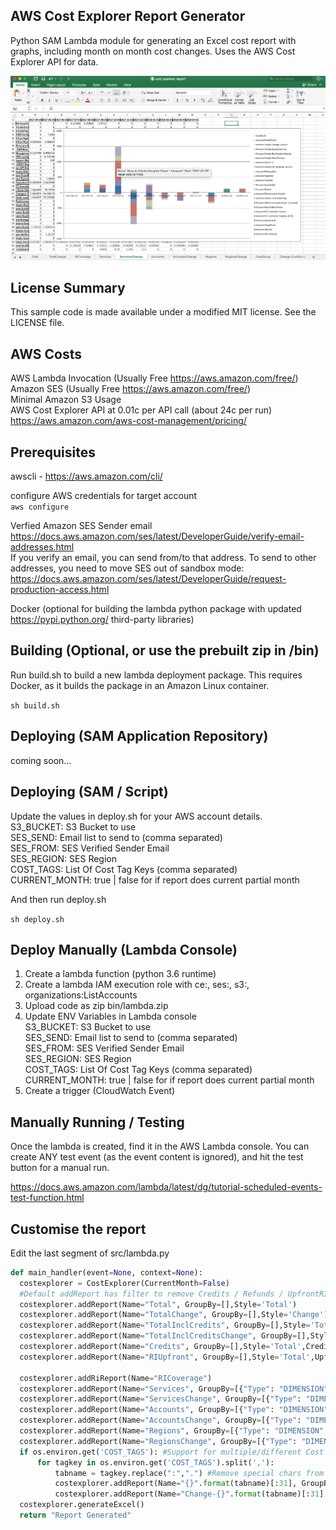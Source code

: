 ## AWS Cost Explorer Report Generator

Python SAM Lambda module for generating an Excel cost report with graphs, including month on month cost changes. Uses the AWS Cost Explorer API for data.

![screenshot](https://github.com/aws-samples/aws-cost-explorer-report/blob/master/screenshot.png)

## License Summary

This sample code is made available under a modified MIT license. See the LICENSE file.

## AWS Costs
AWS Lambda Invocation (Usually Free https://aws.amazon.com/free/)  
Amazon SES (Usually Free https://aws.amazon.com/free/)  
Minimal Amazon S3 Usage  
AWS Cost Explorer API at 0.01c per API call (about 24c per run)  
https://aws.amazon.com/aws-cost-management/pricing/

## Prerequisites
awscli - https://aws.amazon.com/cli/  

configure AWS credentials for target account  
`aws configure` 

Verfied Amazon SES Sender email  
https://docs.aws.amazon.com/ses/latest/DeveloperGuide/verify-email-addresses.html  
If you verify an email, you can send from/to that address.
To send to other addresses, you need to move SES out of sandbox mode:  
https://docs.aws.amazon.com/ses/latest/DeveloperGuide/request-production-access.html  
 
Docker (optional for building the lambda python package with updated https://pypi.python.org/ third-party libraries)

## Building (Optional, or use the prebuilt zip in /bin)
Run build.sh to build a new lambda deployment package.
This requires Docker, as it builds the package in an Amazon Linux container.

`sh build.sh`

## Deploying (SAM Application Repository)
coming soon...  

## Deploying (SAM / Script)
Update the values in deploy.sh for your AWS account details.  
S3_BUCKET: S3 Bucket to use  
SES_SEND: Email list to send to (comma separated)  
SES_FROM: SES Verified Sender Email  
SES_REGION: SES Region  
COST_TAGS: List Of Cost Tag Keys (comma separated)  
CURRENT_MONTH: true | false for if report does current partial month

And then run deploy.sh

`sh deploy.sh`

## Deploy Manually (Lambda Console)
1. Create a lambda function (python 3.6 runtime)
2. Create a lambda IAM execution role with ce:, ses:, s3:, organizations:ListAccounts
3. Upload code as zip bin/lambda.zip
4. Update ENV Variables in Lambda console  
  S3_BUCKET: S3 Bucket to use  
  SES_SEND: Email list to send to (comma separated)  
  SES_FROM: SES Verified Sender Email  
  SES_REGION: SES Region  
  COST_TAGS: List Of Cost Tag Keys (comma separated)  
  CURRENT_MONTH: true | false for if report does current partial month
5. Create a trigger (CloudWatch Event)

## Manually Running / Testing
Once the lambda is created, find it in the AWS Lambda console.
You can create ANY test event (as the event content is ignored), and hit the test button for a manual run.

https://docs.aws.amazon.com/lambda/latest/dg/tutorial-scheduled-events-test-function.html

## Customise the report
Edit the last segment of src/lambda.py

```python
def main_handler(event=None, context=None): 
  costexplorer = CostExplorer(CurrentMonth=False)
  #Default addReport has filter to remove Credits / Refunds / UpfrontRI
  costexplorer.addReport(Name="Total", GroupBy=[],Style='Total')
  costexplorer.addReport(Name="TotalChange", GroupBy=[],Style='Change')
  costexplorer.addReport(Name="TotalInclCredits", GroupBy=[],Style='Total',NoCredits=False)
  costexplorer.addReport(Name="TotalInclCreditsChange", GroupBy=[],Style='Change',NoCredits=False)
  costexplorer.addReport(Name="Credits", GroupBy=[],Style='Total',CreditsOnly=True)
  costexplorer.addReport(Name="RIUpfront", GroupBy=[],Style='Total',UpfrontOnly=True)

  costexplorer.addRiReport(Name="RICoverage")
  costexplorer.addReport(Name="Services", GroupBy=[{"Type": "DIMENSION","Key": "SERVICE"}],Style='Total')
  costexplorer.addReport(Name="ServicesChange", GroupBy=[{"Type": "DIMENSION","Key": "SERVICE"}],Style='Change')
  costexplorer.addReport(Name="Accounts", GroupBy=[{"Type": "DIMENSION","Key": "LINKED_ACCOUNT"}],Style='Total')
  costexplorer.addReport(Name="AccountsChange", GroupBy=[{"Type": "DIMENSION","Key": "LINKED_ACCOUNT"}],Style='Change')
  costexplorer.addReport(Name="Regions", GroupBy=[{"Type": "DIMENSION","Key": "REGION"}],Style='Total')
  costexplorer.addReport(Name="RegionsChange", GroupBy=[{"Type": "DIMENSION","Key": "REGION"}],Style='Change')
  if os.environ.get('COST_TAGS'): #Support for multiple/different Cost Allocation tags
      for tagkey in os.environ.get('COST_TAGS').split(','):
          tabname = tagkey.replace(":",".") #Remove special chars from Excel tabname
          costexplorer.addReport(Name="{}".format(tabname)[:31], GroupBy=[{"Type": "TAG","Key": tagkey}],Style='Total')
          costexplorer.addReport(Name="Change-{}".format(tabname)[:31], GroupBy=[{"Type": "TAG","Key": tagkey}],Style='Change')
  costexplorer.generateExcel()
  return "Report Generated"
```
